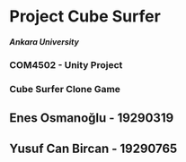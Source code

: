 # Project Cube Surfer
##### *Ankara University*
### **COM4502 - Unity Project**
### Cube Surfer Clone Game

## **Enes Osmanoğlu - 19290319**
## **Yusuf Can Bircan - 19290765**
